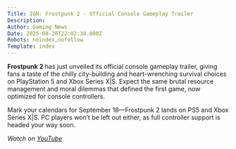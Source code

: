 ```yaml
---
Title: IGN: Frostpunk 2 - Official Console Gameplay Trailer
Description: 
Author: Gaming News
Date: 2025-08-20T22:02:38.000Z
Robots: noindex,nofollow
Template: index
---
```

<p><strong>Frostpunk 2</strong> has just unveiled its official console gameplay trailer, giving fans a taste of the chilly city-building and heart-wrenching survival choices on PlayStation 5 and Xbox Series X|S. Expect the same brutal resource management and moral dilemmas that defined the first game, now optimized for console controllers.</p>

<p>Mark your calendars for September 18—Frostpunk 2 lands on PS5 and Xbox Series X|S. PC players won’t be left out either, as full controller support is headed your way soon.</p>

<p><em>Watch on <a href="https://www.youtube.com/watch?v=kg5Kcc1C8Ic" rel="noopener noreferrer">YouTube</a></em></p>

